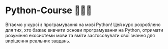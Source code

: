 # Python-Course 🐍🇺🇦
Вітаємо у курсі з програмування на мові Python! Цей курс розроблено для тих, хто бажає вивчити основи програмування на Python, отримати розуміння екосистеми мови та вміти застосовувати свої знання для вирішення реальних завдань.

